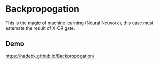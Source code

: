 # Backpropogation
This is the magic of machine learning (Neural Network), this case must estemate the result of X-OR gate.

## Demo
https://hadebk.github.io/Backpropogation/
